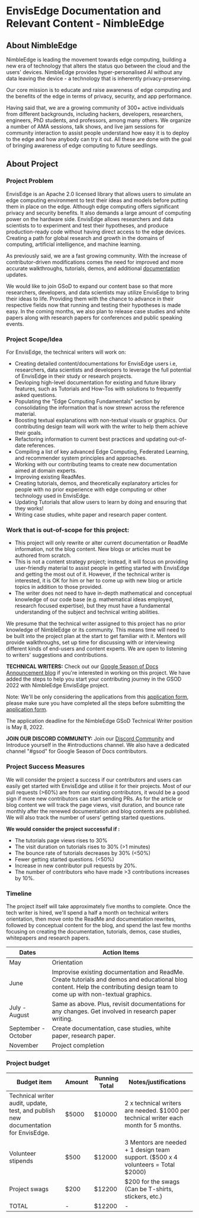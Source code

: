 # EnvisEdge Documentation and Relevant Content - NimbleEdge

## About NimbleEdge

NimbleEdge is leading the movement towards edge computing, building a new era of technology that alters the status quo between the cloud and the users' devices. NimbleEdge provides hyper-personalised AI without any data leaving the device - a technology that is inherently privacy-preserving.

Our core mission is to educate and raise awareness of edge computing and the benefits of the edge in terms of privacy, security, and app performance.

Having said that, we are a growing community of 300+ active individuals from different backgrounds, including hackers, developers, researchers, engineers, PhD students, and professors, among many others. We organize a number of AMA sessions, talk shows, and live jam sessions for community interaction to assist people understand how easy it is to deploy to the edge and how anybody can try it out. All these are done with the goal of bringing awareness of edge computing to future seedlings.

## About Project

### Project Problem

EnvisEdge is an Apache 2.0 licensed library that allows users to simulate an edge computing environment to test their ideas and models before putting them in place on the edge. Although edge computing offers significant privacy and security benefits. It also demands a large amount of computing power on the hardware side. EnvisEdge allows researchers and data scientists to to experiment and test their hypotheses, and produce production-ready code without having direct access to the edge devices. Creating a path for global research and growth in the domains of computing, artificial intelligence, and machine learning.

As previously said, we are a fast growing community. With the increase of contributor-driven modifications comes the need for improved and more accurate walkthroughs, tutorials, demos, and additional [documentation ](https://docs.nimbleedge.ai/) updates.

We would like to join GSoD to expand our content base so that more researchers, developers, and data scientists may utilize EnvisEdge to bring their ideas to life. Providing them with the chance to advance in their respective fields now that running and testing their hypotheses is made easy. In the coming months, we also plan to release case studies and white papers along with research papers for conferences and public speaking events.

### Project Scope/Idea

For EnvisEdge, the technical writers will work on:

- Creating detailed content/documentations for EnvisEdge users i.e, researchers, data scientists and developers to leverage the full potential of EnvisEdge in their study or research projects.
- Devloping high-level documentation for existing and future library features, such as Tutorials and How-Tos with solutions to frequently asked questions.
- Populating the "Edge Computing Fundamentals" section by consolidating the information that is now strewn across the reference material.
- Boosting textual explanations with non-textual visuals or graphics. Our contributing design team will work with the writer to help them achieve their goals.
- Refactoring information to current best practices and updating out-of-date references.
- Compiling a list of key advanced Edge Computing, Federated Learning, and recommender system principles and approaches.
- Working with our contributing teams to create new documentation aimed at domain experts.
- Improving existing ReadMes.
- Creating tutorials, demos, and theoretically explanatory articles for people with no prior experience with edge computing or other technology used in EnvisEdge.
- Updating Tutorials that allow users to learn by doing and ensuring that they works!
- Writing case studies, white paper and research paper content.

### Work that is out-of-scope for this project:

- This project will only rewrite or alter current documentation or ReadMe information, not the blog content. New blogs or articles must be authored from scratch.
- This is not a content strategy project; instead, it will focus on providing user-friendly material to assist people in getting started with EnvisEdge and getting the most out of it. However, if the technical writer is interested, it is OK for him or her to come up with new blog or article topics in addition to those provided.
- The writer does not need to have in-depth mathematical and conceptual knowledge of our code base (e.g. mathematical ideas employed, research focused expertise), but they must have a fundamental understanding of the subject and technical writing abilities.

We presume that the technical writer assigned to this project has no prior knowledge of NimbleEdge or its community. This means time will need to be built into the project plan at the start to get familiar with it. Mentors will provide walkthroughs, set up time for discussing with or interviewing different kinds of end-users and content experts. We are open to listening to writers' suggestions and contributions.

**TECHNICAL WRITERS:** Check out our [Google Season of Docs Announcement blog](https://blog.nimbleedge.ai/announcing-nimbleedge-google-season-of-docs-2022/) if you're interested in working on this project. We have added the steps to help you start your contributing journey in the GSOD 2022 with NimbleEdge EnvisEdge project.

Note: We'll be only considering the applications from this [application form](https://forms.gle/z274GfjSVmHMD97n7), please make sure you have completed all the steps before submitting the [application form](https://forms.gle/z274GfjSVmHMD97n7).

The application deadline for the NimbleEdge GSoD Technical Writer position is May 8, 2022.

**JOIN OUR DISCORD COMMUNITY:** Join our [Discord Community](https://nimbleedge.ai/discord) and Introduce yourself in the #introductions channel. We also have a dedicated channel "#gsod" for Google Season of Docs contributors.

### Project Success Measures

We will consider the project a success if our contributors and users can easily get started with EnvisEdge and utilise it for their projects. Most of our pull requests (>60%) are from our existing contributors, it would be a good sign if more new contributors can start sending PRs. As for the article or blog content we will track the page views, visit duration, and bounce rate monthly after the renewed documentation and blog contents are published. We will also track the number of users’ getting started questions.

**We would consider the project successful if :**

- The tutorials page views rises to 30%
- The visit duration on tutorials rises to 30% (>1 minutes)
- The bounce rate of tutorials decreases by 30% (<50%)
- Fewer getting started questions. (<50%)
- Increase in new contributor pull requests by 20%.
- The number of contributors who have made >3 contributions increases by 10%.

### Timeline

The project itself will take approximately five months to complete. Once the tech writer is hired, we'll spend a half a month on technical writers orientation, then move onto the ReadMe and documentation rewrites, followed by conceptual content for the blog, and spend the last few months focusing on creating the documentation, tutorials, demos, case studies, whitepapers and research papers.

| Dates               | Action Items                                                                                                                                                                  |
| ------------------- | ----------------------------------------------------------------------------------------------------------------------------------------------------------------------------- |
| May                 | Orientation                                                                                                                                                                   |
| June                | Improvise existing documentation and ReadMe. Create tutorials and demos and educational blog content. Help the contributing design team to come up with non-textual graphics. |
| July - August       | Same as above. Plus, revisit documentations for any changes. Get involved in research paper writing.                                                                          |
| September - October | Create documentation, case studies, white paper, research paper.                                                                                                              |
| November            | Project completion                                                                                                                                                            |

### Project budget

| Budget item                                                                        | Amount | Running Total | Notes/justifications                                                                  |
| ---------------------------------------------------------------------------------- | ------ | ------------- | ------------------------------------------------------------------------------------- |
| Technical writer audit, update, test, and publish new documentation for EnvisEdge. | $5000  | $10000        | 2 x technical writers are needed. $1000 per technical writer each month for 5 months. |
| Volunteer stipends                                                                 | $500   | $12000        | 3 Mentors are needed + 1 design team support. ($500 x 4 volunteers = Total $2000)     |
| Project swags                                                                      | $200   | $12200        | $200 for the swags (Can be T-shirts, stickers, etc.)                                  |
| TOTAL                                                                              | -      | $12200        | -                                                                                     |
